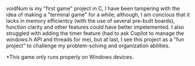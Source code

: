 voidNum is my "first game" project in C, I have been tampering with the idea of making a "terminal game" for a while; although, I am concious that it lacks in memory efficientcy (with the use of several pre-built boards), function clarity and other features could have better impelemented. I also struggled with adding the timer feature (had to ask Copilot to manage the windows.h API and threads for me), but at last, I see this project as a "fun project" to challenge my problem-solving and organization abilities.

*This game only runs properly on Windows devices.
